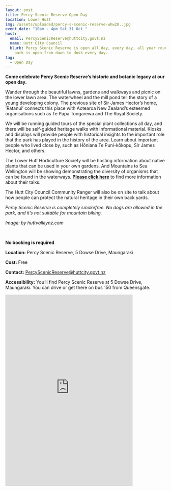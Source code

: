 ```yaml
---
layout: post
title: Percy Scenic Reserve Open Day
location: Lower Hutt
img: /assets/uploaded/percy-s-scenic-reserve-whw20..jpg
event_date: "10am - 4pm Sat 31 Oct "
host:
  email: PercyScenicReserve@huttcity.govt.nz
  name: Hutt City Council
  blurb: Percy Scenic Reserve is open all day, every day, all year round. The car
    park is open from dawn to dusk every day.
tag:
  - Open Day
---
```

**Come celebrate Percy Scenic Reserve’s historic and botanic legacy at our open day.** 

Wander through the beautiful lawns, gardens and walkways and picnic on the lower lawn area. The waterwheel and the mill pond tell the story of a young developing colony. The previous site of Sir James Hector’s home, ‘Ratanui’ connects this place with Aotearoa New Zealand’s esteemed organisations such as Te Papa Tongarewa and The Royal Society. 

We will be running guided tours of the special plant collections all day, and there will be self-guided heritage walks with informational material.  Kiosks and displays will provide people with historical insights to the important role that the park has played in the history of the area. Learn about important people who lived close by, such as Hōniana Te Puni-kōkopu, Sir James Hector, and others. 

The Lower Hutt Horticulture Society will be hosting information about native plants that can be used in your own gardens. And Mountains to Sea Wellington will be showing demonstrating the diversity of organisms that can be found in the waterways. **[Please click here](https://wellingtonheritageweek.co.nz/event/stories-from-the-water-aquatic-life-of-percy-s-reserve/)** to find more information about their talks. 

The Hutt City Council Community Ranger will also be on site to talk about how people can protect the natural heritage in their own back yards.

*Percy Scenic Reserve is completely smokefree. No dogs are allowed in the park, and it’s not suitable for mountain biking.*

*Image: by huttvalleynz.com*

<!--EndFragment-->

<br>

**No booking is required**

**Location:** Percy Scenic Reserve, 5 Dowse Drive, Maungaraki

**Cost:** Free

**Contact:** PercyScenicReserve@huttcity.govt.nz

**Accessibility:** You’ll find Percy Scenic Reserve at 5 Dowse Drive, Maungaraki. You can drive or get there on bus 150 from Queensgate.

<iframe src="https://www.facebook.com/plugins/page.php?href=https%3A%2F%2Fwww.facebook.com%2Fhorticulturehutt%2F&tabs=timeline&width=400&height=600&small_header=false&adapt_container_width=true&hide_cover=false&show_facepile=true&appId" width="400" height="600" style="border:none;overflow:hidden" scrolling="no" frameborder="0" allowTransparency="true" allow="encrypted-media"></iframe>
